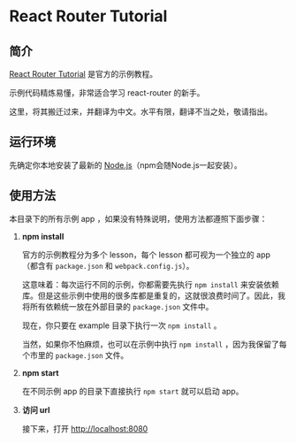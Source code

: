 # React Router Tutorial

## 简介

[React Router Tutorial](https://github.com/reactjs/react-router-tutorial) 是官方的示例教程。

示例代码精炼易懂，非常适合学习 react-router 的新手。

这里，将其搬迁过来，并翻译为中文。水平有限，翻译不当之处，敬请指出。

## 运行环境

先确定你本地安装了最新的 [<u>Node.js</u>](https://nodejs.org/en/)（npm会随Node.js一起安装）。

## 使用方法

本目录下的所有示例 app ，如果没有特殊说明，使用方法都遵照下面步骤：

1. **npm install**

   官方的示例教程分为多个 lesson，每个 lesson 都可视为一个独立的 app （都含有 `package.json` 和 `webpack.config.js`）。

   这意味着：每次运行不同的示例，你都需要先执行 `npm install` 来安装依赖库。但是这些示例中使用的很多库都是重复的，这就很浪费时间了。因此，我将所有依赖统一放在外部目录的 `package.json` 文件中。

   现在，你只要在 example 目录下执行一次 `npm install` 。

   当然，如果你不怕麻烦，也可以在示例中执行 `npm install`  ，因为我保留了每个市里的 `package.json` 文件。

2. **npm start**

   在不同示例 app 的目录下直接执行 `npm start` 就可以启动 app。

3. **访问 url**

   接下来，打开 [http://localhost:8080](http://localhost:8080) 